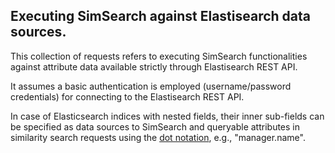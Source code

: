 ## Executing SimSearch against Elastisearch data sources.

This collection of requests refers to executing SimSearch functionalities against attribute data available strictly through Elastisearch REST API.

It assumes a basic authentication is employed (username/password credentials) for connecting to the Elastisearch REST API.

In case of Elasticsearch indices with nested fields, their inner sub-fields can be specified as data sources to SimSearch and queryable attributes in similarity search requests using the [dot notation](https://www.elastic.co/guide/en/elasticsearch/reference/current/properties.html), e.g., "manager.name".
